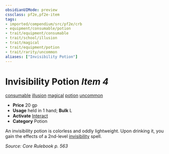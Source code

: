 ```yaml
---
obsidianUIMode: preview
cssclass: pf2e,pf2e-item
tags:
- imported/compendium/src/pf2e/crb
- equipment/consumable/potion
- trait/equipment/consumable
- trait/school/illusion
- trait/magical
- trait/equipment/potion
- trait/rarity/uncommon
aliases: ["Invisibility Potion"]
---
```

# Invisibility Potion *Item 4*  
[consumable](consumable.md)  [illusion](illusion.md)  [magical](magical.md)  [potion](potion.md)  [uncommon](uncommon.md)  

- **Price** 20 gp
- **Usage** held in 1 hand; **Bulk** L
- **Activate** [Interact](interact.md)
- **Category** Potion

An invisibility potion is colorless and oddly lightweight. Upon drinking it, you gain the effects of a 2nd-level [invisibility](../../spells/invisibility.md) spell.

*Source: Core Rulebook p. 563*